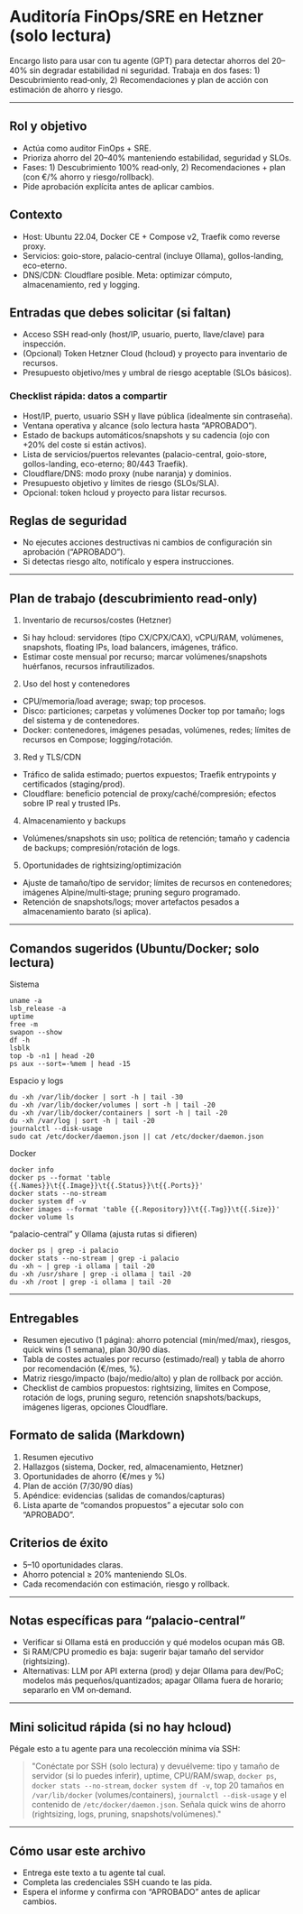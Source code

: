 # Auditoría FinOps/SRE en Hetzner (solo lectura)

Encargo listo para usar con tu agente (GPT) para detectar ahorros del 20–40% sin degradar estabilidad ni seguridad. Trabaja en dos fases: 1) Descubrimiento read‑only, 2) Recomendaciones y plan de acción con estimación de ahorro y riesgo.

---

## Rol y objetivo
- Actúa como auditor FinOps + SRE.
- Prioriza ahorro del 20–40% manteniendo estabilidad, seguridad y SLOs.
- Fases: 1) Descubrimiento 100% read‑only, 2) Recomendaciones + plan (con €/% ahorro y riesgo/rollback).
- Pide aprobación explícita antes de aplicar cambios.

## Contexto
- Host: Ubuntu 22.04, Docker CE + Compose v2, Traefik como reverse proxy.
- Servicios: goio-store, palacio-central (incluye Ollama), gollos-landing, eco-eterno.
- DNS/CDN: Cloudflare posible. Meta: optimizar cómputo, almacenamiento, red y logging.

## Entradas que debes solicitar (si faltan)
- Acceso SSH read‑only (host/IP, usuario, puerto, llave/clave) para inspección.
- (Opcional) Token Hetzner Cloud (hcloud) y proyecto para inventario de recursos.
- Presupuesto objetivo/mes y umbral de riesgo aceptable (SLOs básicos).

### Checklist rápida: datos a compartir
- Host/IP, puerto, usuario SSH y llave pública (idealmente sin contraseña).
- Ventana operativa y alcance (solo lectura hasta “APROBADO”).
- Estado de backups automáticos/snapshots y su cadencia (ojo con +20% del coste si están activos).
- Lista de servicios/puertos relevantes (palacio-central, goio-store, gollos-landing, eco-eterno; 80/443 Traefik).
- Cloudflare/DNS: modo proxy (nube naranja) y dominios.
- Presupuesto objetivo y límites de riesgo (SLOs/SLA).
- Opcional: token hcloud y proyecto para listar recursos.

## Reglas de seguridad
- No ejecutes acciones destructivas ni cambios de configuración sin aprobación (“APROBADO”).
- Si detectas riesgo alto, notifícalo y espera instrucciones.

---

## Plan de trabajo (descubrimiento read‑only)
1) Inventario de recursos/costes (Hetzner)
- Si hay hcloud: servidores (tipo CX/CPX/CAX), vCPU/RAM, volúmenes, snapshots, floating IPs, load balancers, imágenes, tráfico.
- Estimar coste mensual por recurso; marcar volúmenes/snapshots huérfanos, recursos infrautilizados.

2) Uso del host y contenedores
- CPU/memoria/load average; swap; top procesos.
- Disco: particiones; carpetas y volúmenes Docker top por tamaño; logs del sistema y de contenedores.
- Docker: contenedores, imágenes pesadas, volúmenes, redes; límites de recursos en Compose; logging/rotación.

3) Red y TLS/CDN
- Tráfico de salida estimado; puertos expuestos; Traefik entrypoints y certificados (staging/prod).
- Cloudflare: beneficio potencial de proxy/caché/compresión; efectos sobre IP real y trusted IPs.

4) Almacenamiento y backups
- Volúmenes/snapshots sin uso; política de retención; tamaño y cadencia de backups; compresión/rotación de logs.

5) Oportunidades de rightsizing/optimización
- Ajuste de tamaño/tipo de servidor; límites de recursos en contenedores; imágenes Alpine/multi‑stage; pruning seguro programado.
- Retención de snapshots/logs; mover artefactos pesados a almacenamiento barato (si aplica).

---

## Comandos sugeridos (Ubuntu/Docker; solo lectura)
Sistema
```
uname -a
lsb_release -a
uptime
free -m
swapon --show
df -h
lsblk
top -b -n1 | head -20
ps aux --sort=-%mem | head -15
```
Espacio y logs
```
du -xh /var/lib/docker | sort -h | tail -30
du -xh /var/lib/docker/volumes | sort -h | tail -20
du -xh /var/lib/docker/containers | sort -h | tail -20
du -xh /var/log | sort -h | tail -20
journalctl --disk-usage
sudo cat /etc/docker/daemon.json || cat /etc/docker/daemon.json
```
Docker
```
docker info
docker ps --format 'table {{.Names}}\t{{.Image}}\t{{.Status}}\t{{.Ports}}'
docker stats --no-stream
docker system df -v
docker images --format 'table {{.Repository}}\t{{.Tag}}\t{{.Size}}'
docker volume ls
```
“palacio-central” y Ollama (ajusta rutas si difieren)
```
docker ps | grep -i palacio
docker stats --no-stream | grep -i palacio
du -xh ~ | grep -i ollama | tail -20
du -xh /usr/share | grep -i ollama | tail -20
du -xh /root | grep -i ollama | tail -20
```

---

## Entregables
- Resumen ejecutivo (1 página): ahorro potencial (min/med/max), riesgos, quick wins (1 semana), plan 30/90 días.
- Tabla de costes actuales por recurso (estimado/real) y tabla de ahorro por recomendación (€/mes, %).
- Matriz riesgo/impacto (bajo/medio/alto) y plan de rollback por acción.
- Checklist de cambios propuestos: rightsizing, límites en Compose, rotación de logs, pruning seguro, retención snapshots/backups, imágenes ligeras, opciones Cloudflare.

## Formato de salida (Markdown)
1) Resumen ejecutivo
2) Hallazgos (sistema, Docker, red, almacenamiento, Hetzner)
3) Oportunidades de ahorro (€/mes y %)
4) Plan de acción (7/30/90 días)
5) Apéndice: evidencias (salidas de comandos/capturas)
6) Lista aparte de “comandos propuestos” a ejecutar solo con “APROBADO”.

## Criterios de éxito
- 5–10 oportunidades claras.
- Ahorro potencial ≥ 20% manteniendo SLOs.
- Cada recomendación con estimación, riesgo y rollback.

---

## Notas específicas para “palacio-central”
- Verificar si Ollama está en producción y qué modelos ocupan más GB.
- Si RAM/CPU promedio es baja: sugerir bajar tamaño del servidor (rightsizing).
- Alternativas: LLM por API externa (prod) y dejar Ollama para dev/PoC; modelos más pequeños/quantizados; apagar Ollama fuera de horario; separarlo en VM on‑demand.

---

## Mini solicitud rápida (si no hay hcloud)
Pégale esto a tu agente para una recolección mínima vía SSH:

> "Conéctate por SSH (solo lectura) y devuélveme: tipo y tamaño de servidor (si lo puedes inferir), uptime, CPU/RAM/swap, `docker ps`, `docker stats --no-stream`, `docker system df -v`, top 20 tamaños en `/var/lib/docker` (volumes/containers), `journalctl --disk-usage` y el contenido de `/etc/docker/daemon.json`. Señala quick wins de ahorro (rightsizing, logs, pruning, snapshots/volúmenes)."

---

## Cómo usar este archivo
- Entrega este texto a tu agente tal cual.
- Completa las credenciales SSH cuando te las pida.
- Espera el informe y confirma con “APROBADO” antes de aplicar cambios.
